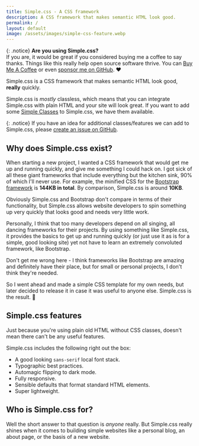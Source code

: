 ```yaml
---
title: Simple.css - A CSS framework
description: A CSS framework that makes semantic HTML look good.
permalink: /
layout: default
image: /assets/images/simple-css-feature.webp
---
```

{: .notice}
**Are you using Simple.css?**  
If you are, it would be great if you considered buying me a coffee to say thanks. Things like this really help open source software thrive. You can [Buy Me A Coffee](https://ko-fi.com/kevquirk) or even [sponsor me on GitHub](https://github.com/sponsors/kevquirk). ❤️

Simple.css is a CSS framework that makes semantic HTML look good, **really** quickly.

Simple.css is _mostly_ classless, which means that you can integrate Simple.css with plain HTML and your site will look great. If you want to add some [Simple Classes](https://simplecss.org/introducing-simple-classes/) to Simple.css, we have them available.

{: .notice}
If you have an idea for additional classes/features we can add to Simple.css, please [create an issue on GitHub](https://github.com/kevquirk/simple.css/issues).

## Why does Simple.css exist?

When starting a new project, I wanted a CSS framework that would get me up and running quickly, and give me something I could hack on. I got sick of all these giant frameworks that include everything but the kitchen sink, 90% of which I'll never use. For example, the minified CSS for the [Bootstrap framework](https://getbootstrap.com/) is **144KB in total**. By comparison, Simple.css is around **10KB**.

Obviously Simple.css and Bootstrap don't compare in terms of their functionality, but Simple.css allows website developers to spin something up very quickly that looks good and needs very little work.

Personally, I think that too many developers depend on all singing, all dancing frameworks for their projects. By using something like Simple.css, it provides the basics to get up and running quickly (or just use it as is for a simple, good looking site) yet not have to learn an extremely convoluted framework, like Bootstrap.

Don't get me wrong here - I think frameworks like Bootstrap are amazing and definitely have their place, but for small or personal projects, I don't think they're needed.

So I went ahead and made a simple CSS template for my own needs, but later decided to release it in case it was useful to anyone else. Simple.css is the result. 🙂

## Simple.css features

Just because you're using plain old HTML without CSS classes, doesn't mean there can't be any useful features.

Simple.css includes the following right out the box:

* A good looking `sans-serif` local font stack.
* Typographic best practices.
* Automagic flipping to dark mode.
* Fully responsive.
* Sensible defaults that format standard HTML elements.
* Super lightweight.

## Who is Simple.css for?

Well the short answer to that question is _anyone_ really. But Simple.css really shines when it comes to building simple websites like a personal blog, an about page, or the basis of a new website.
